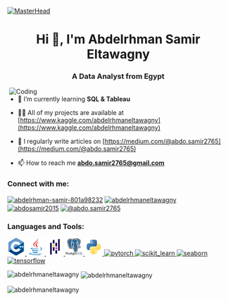 [![MasterHead](https://mir-s3-cdn-cf.behance.net/project_modules/max_1200/54b6c068097599.5b50bca476b9b.gif)](https://rishavchanda.io)

<h1 align="center">Hi 👋, I'm Abdelrhman Samir Eltawagny</h1>
<h3 align="center">A Data Analyst from Egypt</h3>
<img align="right" alt="Coding" width="500" src="https://camo.githubusercontent.com/cae12fddd9d6982901d82580bdf321d81fb299141098ca1c2d4891870827bf17/68747470733a2f2f6d69726f2e6d656469756d2e636f6d2f6d61782f313336302f302a37513379765349765f7430696f4a2d5a2e676966">

- 🌱 I’m currently learning **SQL & Tableau**

- 👨‍💻 All of my projects are available at [https://www.kaggle.com/abdelrhmaneltawagny](https://www.kaggle.com/abdelrhmaneltawagny)

- 📝 I regularly write articles on [https://medium.com/@abdo.samir2765](https://medium.com/@abdo.samir2765)

- 📫 How to reach me **abdo.samir2765@gmail.com**

<h3 align="left">Connect with me:</h3>
<p align="left">
<a href="https://linkedin.com/in/abdelrhman-samir-801a98232" target="blank"><img align="center" src="https://raw.githubusercontent.com/rahuldkjain/github-profile-readme-generator/master/src/images/icons/Social/linked-in-alt.svg" alt="abdelrhman-samir-801a98232" height="30" width="40" /></a>
<a href="https://kaggle.com/abdelrhmaneltawagny" target="blank"><img align="center" src="https://raw.githubusercontent.com/rahuldkjain/github-profile-readme-generator/master/src/images/icons/Social/kaggle.svg" alt="abdelrhmaneltawagny" height="30" width="40" /></a>
<a href="https://fb.com/abdosamir2015" target="blank"><img align="center" src="https://raw.githubusercontent.com/rahuldkjain/github-profile-readme-generator/master/src/images/icons/Social/facebook.svg" alt="abdosamir2015" height="30" width="40" /></a>
<a href="https://medium.com/@abdo.samir2765" target="blank"><img align="center" src="https://raw.githubusercontent.com/rahuldkjain/github-profile-readme-generator/master/src/images/icons/Social/medium.svg" alt="@abdo.samir2765" height="30" width="40" /></a>
</p>

<h3 align="left">Languages and Tools:</h3>
<p align="left"> <a href="https://www.w3schools.com/cpp/" target="_blank" rel="noreferrer"> <img src="https://raw.githubusercontent.com/devicons/devicon/master/icons/cplusplus/cplusplus-original.svg" alt="cplusplus" width="40" height="40"/> </a> <a href="https://www.java.com" target="_blank" rel="noreferrer"> <img src="https://raw.githubusercontent.com/devicons/devicon/master/icons/java/java-original.svg" alt="java" width="40" height="40"/> </a> <a href="https://pandas.pydata.org/" target="_blank" rel="noreferrer"> <img src="https://raw.githubusercontent.com/devicons/devicon/2ae2a900d2f041da66e950e4d48052658d850630/icons/pandas/pandas-original.svg" alt="pandas" width="40" height="40"/> </a> <a href="https://www.postgresql.org" target="_blank" rel="noreferrer"> <img src="https://raw.githubusercontent.com/devicons/devicon/master/icons/postgresql/postgresql-original-wordmark.svg" alt="postgresql" width="40" height="40"/> </a> <a href="https://www.python.org" target="_blank" rel="noreferrer"> <img src="https://raw.githubusercontent.com/devicons/devicon/master/icons/python/python-original.svg" alt="python" width="40" height="40"/> </a> <a href="https://pytorch.org/" target="_blank" rel="noreferrer"> <img src="https://www.vectorlogo.zone/logos/pytorch/pytorch-icon.svg" alt="pytorch" width="40" height="40"/> </a> <a href="https://scikit-learn.org/" target="_blank" rel="noreferrer"> <img src="https://upload.wikimedia.org/wikipedia/commons/0/05/Scikit_learn_logo_small.svg" alt="scikit_learn" width="40" height="40"/> </a> <a href="https://seaborn.pydata.org/" target="_blank" rel="noreferrer"> <img src="https://seaborn.pydata.org/_images/logo-mark-lightbg.svg" alt="seaborn" width="40" height="40"/> </a> <a href="https://www.tensorflow.org" target="_blank" rel="noreferrer"> <img src="https://www.vectorlogo.zone/logos/tensorflow/tensorflow-icon.svg" alt="tensorflow" width="40" height="40"/> </a> </p>

<p><img align="left" src="https://github-readme-stats.vercel.app/api/top-langs?username=abdelrhmaneltawagny&show_icons=true&locale=en&layout=compact" alt="abdelrhmaneltawagny" /></p>

<p>&nbsp;<img align="center" src="https://github-readme-stats.vercel.app/api?username=abdelrhmaneltawagny&show_icons=true&locale=en" alt="abdelrhmaneltawagny" /></p>

<p><img align="center" src="https://github-readme-streak-stats.herokuapp.com/?user=abdelrhmaneltawagny&" alt="abdelrhmaneltawagny" /></p>
